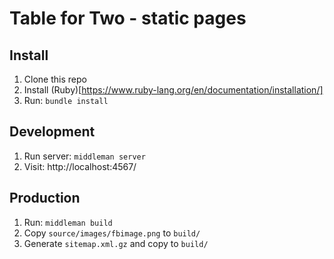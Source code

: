 # Table for Two - static pages

## Install

1. Clone this repo
1. Install (Ruby)[https://www.ruby-lang.org/en/documentation/installation/]
1. Run: `bundle install`

## Development

1. Run server: `middleman server`
1. Visit: http://localhost:4567/

## Production

1. Run: `middleman build`
2. Copy `source/images/fbimage.png` to `build/`
3. Generate `sitemap.xml.gz` and copy to `build/`
